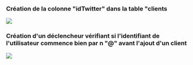 ### Création de la colonne "idTwitter" dans la table "clients
![](https://i.ibb.co/wrN0VNz/evo1-1.png)
### Création d'un déclencheur vérifiant si l'identifiant de l'utilisateur commence bien par n "@" avant l'ajout d'un client
![](https://i.ibb.co/RvF2DXK/evo1-2.png)
